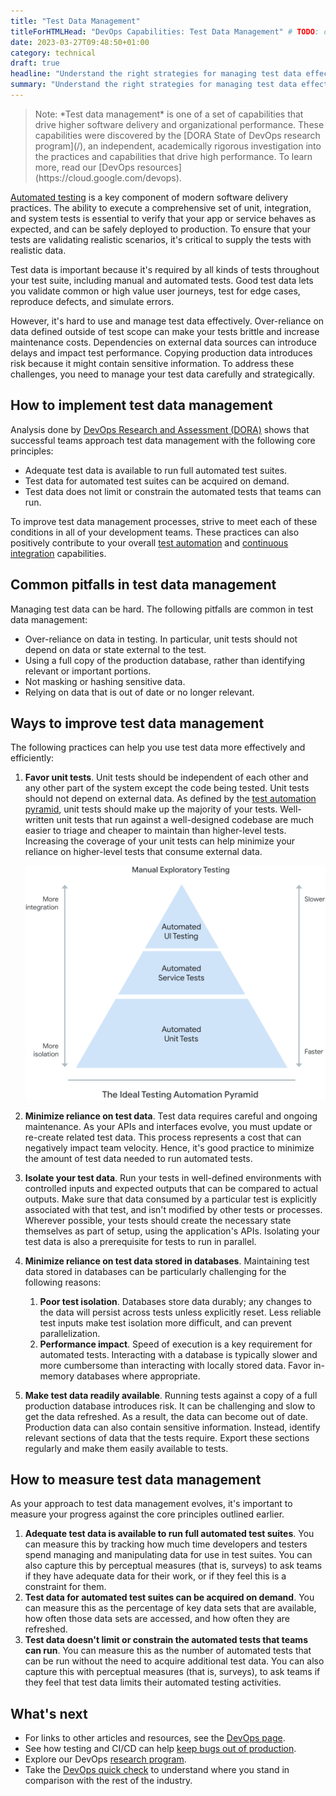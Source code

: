 ```yaml
---
title: "Test Data Management"
titleForHTMLHead: "DevOps Capabilities: Test Data Management" # TODO: can we DRY this out?
date: 2023-03-27T09:48:50+01:00
category: technical
draft: true
headline: "Understand the right strategies for managing test data effectively along with approaches to provide fast, secure data access for testing."
summary: "Understand the right strategies for managing test data effectively along with approaches to provide fast, secure data access for testing."
---
```



<blockquote>Note: *Test data management* is one of a set of capabilities that drive higher
software delivery and organizational performance. These capabilities were
discovered by the
[DORA State of DevOps research program](/),
an independent, academically rigorous investigation into the practices and
capabilities that drive high performance. To learn more, read our
[DevOps resources](https://cloud.google.com/devops).</blockquote>

[Automated testing](/capabilities/test-automation)
is a key component of modern software delivery practices. The ability to execute
a comprehensive set of unit, integration, and system tests is essential to
verify that your app or service behaves as expected, and can be safely deployed
to production. To ensure that your tests are validating realistic scenarios,
it's critical to supply the tests with realistic data.

Test data is important because it's required by all kinds of tests throughout
your test suite, including manual and automated tests. Good test data lets you
validate common or high value user journeys, test for edge cases, reproduce
defects, and simulate errors.

However, it's hard to use and manage test data effectively. Over-reliance on
data defined outside of test scope can make your tests brittle and increase
maintenance costs. Dependencies on external data sources can introduce delays
and impact test performance. Copying production data introduces risk because it
might contain sensitive information. To address these challenges, you need to
manage your test data carefully and strategically.

## How to implement test data management

Analysis done by
[DevOps Research and Assessment (DORA)](https://cloud.google.com/devops)
shows that successful teams approach test data management with the following
core principles:

-   Adequate test data is available to run full automated test suites.
-   Test data for automated test suites can be acquired on demand.
-   Test data does not limit or constrain the automated tests that teams can
    run.

To improve test data management processes, strive to meet each of these
conditions in all of your development teams. These practices can also positively
contribute to your overall
[test automation](/capabilities/test-automation)
and
[continuous integration](/capabilities/continuous-integration)
capabilities.

## Common pitfalls in test data management

Managing test data can be hard. The following pitfalls are common in test data
management:

-   Over-reliance on data in testing. In particular, unit tests should not
    depend on data or state external to the test.
-   Using a full copy of the production database, rather than identifying
    relevant or important portions.
-   Not masking or hashing sensitive data.
-   Relying on data that is out of date or no longer relevant.

## Ways to improve test data management

The following practices can help you use test data more effectively and
efficiently:

1.  **Favor unit tests**. Unit tests should be independent of each other and
    any other part of the system except the code being tested. Unit tests
    should not depend on external data. As defined by the
    [test automation pyramid](https://martinfowler.com/articles/practical-test-pyramid.html#TheTestPyramid),
    unit tests should make up the majority of your tests. Well-written unit
    tests that run against a well-designed codebase are much easier to triage
    and cheaper to maintain than higher-level tests. Increasing the coverage of
    your unit tests can help minimize your reliance on higher-level tests that
    consume external data.

    ![Test automation pyramid.](test-automation-pyramid.svg)

1.  **Minimize reliance on test data**. Test data requires careful and
    ongoing maintenance. As your APIs and interfaces evolve, you must update or
    re-create related test data. This process represents a cost that can
    negatively impact team velocity. Hence, it's good practice to minimize the
    amount of test data needed to run automated tests.
1.  **Isolate your test data**. Run your tests in well-defined environments
    with controlled inputs and expected outputs that can be compared to actual
    outputs. Make sure that data consumed by a particular test is explicitly
    associated with that test, and isn't modified by other tests or processes.
    Wherever possible, your tests should create the necessary state themselves
    as part of setup, using the application's APIs. Isolating your test data is
    also a prerequisite for tests to run in parallel.
1.  **Minimize reliance on test data stored in databases**. Maintaining test
    data stored in databases can be particularly challenging for the following
    reasons:
    1.  **Poor test isolation**. Databases store data durably; any
        changes to the data will persist across tests unless explicitly reset.
        Less reliable test inputs make test isolation more difficult, and can
        prevent parallelization.
    1.  **Performance impact**. Speed of execution is a key requirement
        for automated tests. Interacting with a database is typically slower
        and more cumbersome than interacting with locally stored data. Favor
        in-memory databases where appropriate.
1.  **Make test data readily available**. Running tests against a copy of a
    full production database introduces risk. It can be challenging and slow to
    get the data refreshed. As a result, the data can become out of date.
    Production data can also contain sensitive information. Instead, identify
    relevant sections of data that the tests require. Export these sections
    regularly and make them easily available to tests.

## How to measure test data management

As your approach to test data management evolves, it's important to measure
your progress against the core principles outlined earlier.

1.  **Adequate test data is available to run full automated test suites**.
    You can measure this by tracking how much time developers and testers spend
    managing and manipulating data for use in test suites. You can also capture
    this by perceptual measures (that is, surveys) to ask teams if they have
    adequate data for their work, or if they feel this is a constraint for them.
1.  **Test data for automated test suites can be acquired on demand**. You
    can measure this as the percentage of key data sets that are available, how
    often those data sets are accessed, and how often they are refreshed.
1.  **Test data doesn't limit or constrain the automated tests that teams
    can run**. You can measure this as the number of automated tests that can
    be run without the need to acquire additional test data. You can also
    capture this with perceptual measures (that is, surveys), to ask teams if
    they feel that test data limits their automated testing activities.

## What's next

-   For links to other articles and resources, see the
    [DevOps page](https://cloud.google.com/devops).
-   See how testing and CI/CD can help
    [keep bugs out of production](https://cloud.google.com/blog/products/application-development/release-with-confidence-how-testing-and-cicd-can-keep-bugs-out-of-production).
-   Explore our DevOps
    [research program](/).
-   Take the
    [DevOps quick check](/quickcheck/)
    to understand where you stand in comparison with the rest of the industry.